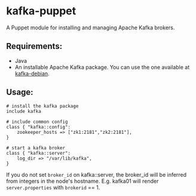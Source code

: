 # kafka-puppet

A Puppet module for installing and managing Apache Kafka brokers.


## Requirements:
- Java
- An installable Apache Kafka package.  You can use the one available at
[kafka-debian](https://github.com/wmf-analytics/kafka-debian).

## Usage:
```puppet
# install the kafka package
include kafka

# include common config
class { "kafka::config":
    zookeeper_hosts => ["zk1:2181","zk2:2181"],
}

# start a kafka broker
class { "kafka::server":
    log_dir => "/var/lib/kafka",
}
```

If you do not set ```broker_id``` on kafka::server, the broker_id will be
inferred from integers in the node's hostname.  E.g. kafka01 will render
```server.properties``` with ```brokerid``` == 1.

